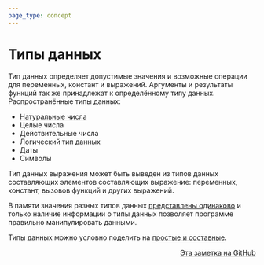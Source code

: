 ```yaml
---
page_type: concept
---
```

# Типы данных

Тип данных определяет допустимые значения и возможные операции для переменных, констант и выражений. Аргументы и результаты функций так же принадлежат к определённому типу данных. Распространённые типы данных:

* [Натуральные числа](20221120144038.md)
* Целые числа
* Действительные числа
* Логический тип данных
* Даты
* Символы

Тип данных выражения может быть выведен из типов данных составляющих элементов составляющих выражение: переменных, констант, вызовов функций и других выражений.

В памяти значения разных типов данных [представлены одинаково](20221120141144.md) и только наличие информации о типы данных позволяет программе правильно манипулировать данными.

Типы данных можно условно поделить на [простые и составные](20221120143013.md).







<p v-pre style="text-align: right">
  <a href="https://github.com/Kverde/algorithms/blob/main/source/20221120135950.md">
  Эта заметка на GitHub
  </a>
</p>
